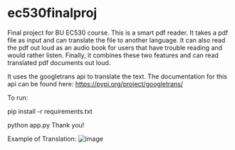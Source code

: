 # ec530finalproj

Final project for BU EC530 course. This is a smart pdf reader. It takes a pdf file as input and can translate the file to another language. It can also read the pdf out loud as an audio book for users that have trouble reading and would rather listen. Finally, it combines these two features and can read translated pdf documents out loud. 

It uses the googletrans api to translate the text. The documentation for this api can be found here: https://pypi.org/project/googletrans/ 

To run: 

pip install -r requirements.txt 

python app.py 
Thank you!

Example of Translation: 
![image](https://user-images.githubusercontent.com/79925931/235543170-8d7317a7-26f2-4f07-8570-1bb70a8c730f.png)

